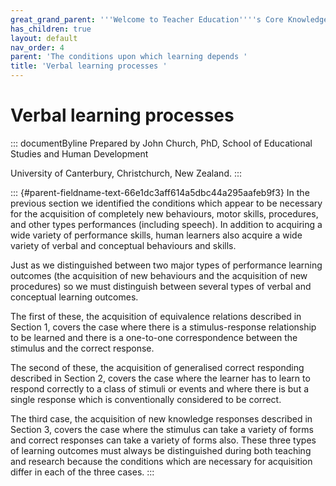 ```yaml
---
great_grand_parent: '''Welcome to Teacher Education''''s Core Knowledge and Skills.'''
has_children: true
layout: default
nav_order: 4
parent: 'The conditions upon which learning depends '
title: 'Verbal learning processes '
---
```

# Verbal learning processes 


::: documentByline
Prepared by John Church, PhD, School of Educational Studies and Human
Development

University of Canterbury, Christchurch, New Zealand.
:::

::: {#parent-fieldname-text-66e1dc3aff614a5dbc44a295aafeb9f3}
In the previous section we identified the conditions which appear to be
necessary for the acquisition of completely new behaviours, motor
skills, procedures, and other types performances (including speech). In
addition to acquiring a wide variety of performance skills, human
learners also acquire a wide variety of verbal and conceptual behaviours
and skills.

Just as we distinguished between two major types of performance learning
outcomes (the acquisition of new behaviours and the acquisition of new
procedures) so we must distinguish between several types of verbal and
conceptual learning outcomes.

The first of these, the acquisition of equivalence relations described
in Section 1, covers the case where there is a stimulus-response
relationship to be learned and there is a one-to-one correspondence
between the stimulus and the correct response.

The second of these, the acquisition of generalised correct responding
described in Section 2, covers the case where the learner has to learn
to respond correctly to a class of stimuli or events and where there is
but a single response which is conventionally considered to be correct.

The third case, the acquisition of new knowledge responses described in
Section 3, covers the case where the stimulus can take a variety of
forms and correct responses can take a variety of forms also. These
three types of learning outcomes must always be distinguished during
both teaching and research because the conditions which are necessary
for acquisition differ in each of the three cases.
:::
